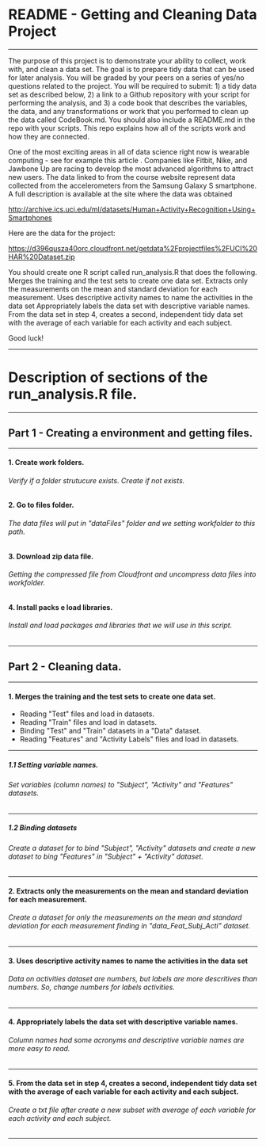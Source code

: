 
# README - Getting and Cleaning Data Project

***

The purpose of this project is to demonstrate your ability to collect, work with, and clean a data set. The goal is to prepare tidy data that can be used for later analysis. You will be graded by your peers on a series of yes/no questions related to the project. You will be required to submit: 1) a tidy data set as described below, 2) a link to a Github repository with your script for performing the analysis, and 3) a code book that describes the variables, the data, and any transformations or work that you performed to clean up the data called CodeBook.md. You should also include a README.md in the repo with your scripts. This repo explains how all of the scripts work and how they are connected.  

One of the most exciting areas in all of data science right now is wearable computing - see for example this article . Companies like Fitbit, Nike, and Jawbone Up are racing to develop the most advanced algorithms to attract new users. The data linked to from the course website represent data collected from the accelerometers from the Samsung Galaxy S smartphone. A full description is available at the site where the data was obtained

http://archive.ics.uci.edu/ml/datasets/Human+Activity+Recognition+Using+Smartphones 

Here are the data for the project: 

https://d396qusza40orc.cloudfront.net/getdata%2Fprojectfiles%2FUCI%20HAR%20Dataset.zip 

 You should create one R script called run_analysis.R that does the following. 
Merges the training and the test sets to create one data set.
Extracts only the measurements on the mean and standard deviation for each measurement. 
Uses descriptive activity names to name the activities in the data set
Appropriately labels the data set with descriptive variable names. 
From the data set in step 4, creates a second, independent tidy data set with the average of each variable for each activity and each subject.

Good luck!

***

# Description of sections of the run_analysis.R file.

***

## Part 1 - Creating a environment and getting files.

***

#### 1. Create work folders.
###### Verify if a folder strutucure exists. Create if not exists. 

#### 2. Go to files folder.
###### The data files will put in "dataFiles" folder and we setting workfolder to this path.

#### 3. Download zip data file.
###### Getting the compressed file from Cloudfront and uncompress data files into workfolder.

#### 4. Install packs e load libraries.
###### Install and load packages and libraries that we will use in this script.

***

## Part 2 - Cleaning data.

***


#### 1. Merges the training and the test sets to create one data set.
+ Reading "Test" files and load in datasets.
+ Reading "Train" files and load in datasets.
+ Binding "Test" and "Train" datasets in a "Data" dataset.
+ Reading "Features" and "Activity Labels" files and load in datasets.

***

##### 1.1 Setting variable names.
###### Set variables (column names) to "Subject", "Activity" and "Features" datasets.

***

##### 1.2  Binding datasets
###### Create a dataset for to bind "Subject", "Activity" datasets and create a new dataset to bing "Features" in "Subject" + "Activity" dataset.

***

#### 2. Extracts only the measurements on the mean and standard deviation for each measurement.
###### Create a dataset for only the measurements on the mean and standard deviation for each measurement finding in "data_Feat_Subj_Acti" dataset.

***

#### 3. Uses descriptive activity names to name the activities in the data set
###### Data on activities dataset are numbers, but labels are more descritives than numbers. So, change numbers for labels activities.

***

#### 4. Appropriately labels the data set with descriptive variable names.
###### Column names had some acronyms and descriptive variable names are more easy to read. 

***

#### 5. From the data set in step 4, creates a second, independent tidy data set with the average of each variable for each activity and each subject.
###### Create a txt file after create a new subset with average of each variable for each activity and each subject.

***

